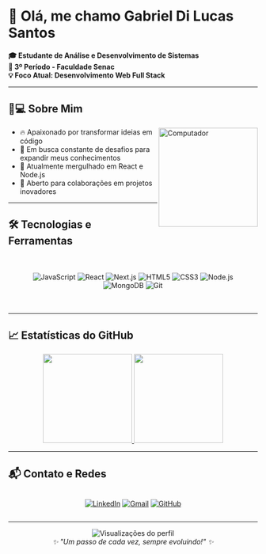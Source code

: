 # 👋 Olá, me chamo Gabriel Di Lucas Santos 

**🎓 Estudante de Análise e Desenvolvimento de Sistemas**  
**📌 3º Período - Faculdade Senac**  
**💡 Foco Atual: Desenvolvimento Web Full Stack**

---

## 👨💻 Sobre Mim

<p align="justify">
  <img src="https://raw.githubusercontent.com/MicaelliMedeiros/micaellimedeiros/master/image/computer.gif" width="200px" align="right" alt="Computador">
  
- 🔥 Apaixonado por transformar ideias em código
- 🚀 Em busca constante de desafios para expandir meus conhecimentos
- 🌱 Atualmente mergulhado em React e Node.js
- 🤝 Aberto para colaborações em projetos inovadores
</p>

---

## 🛠️ Tecnologias e Ferramentas

<div align="center" style="display: grid; grid-template-columns: repeat(auto-fit, minmax(100px, 1fr)); gap: 10px; padding: 20px;">

![JavaScript](https://img.shields.io/badge/JavaScript-F7DF1E?style=flat-square&logo=javascript&logoColor=black)
![React](https://img.shields.io/badge/React-61DAFB?style=flat-square&logo=react&logoColor=black)
![Next.js](https://img.shields.io/badge/Next.js-000000?style=flat-square&logo=nextdotjs&logoColor=white)
![HTML5](https://img.shields.io/badge/HTML5-E34F26?style=flat-square&logo=html5&logoColor=white)
![CSS3](https://img.shields.io/badge/CSS3-1572B6?style=flat-square&logo=css3&logoColor=white)
![Node.js](https://img.shields.io/badge/Node.js-339933?style=flat-square&logo=nodedotjs&logoColor=white)
![MongoDB](https://img.shields.io/badge/MongoDB-47A248?style=flat-square&logo=mongodb&logoColor=white)
![Git](https://img.shields.io/badge/Git-F05032?style=flat-square&logo=git&logoColor=white)

</div>

---

## 📈 Estatísticas do GitHub

<div align="center">
  <a href="https://github.com/dilucas00">
    <img height="180em" src="https://github-readme-stats.vercel.app/api?username=dilucas00&show_icons=true&theme=dark&include_all_commits=true&count_private=true&cache_breaker=1"/>
    <img height="180em" src="https://github-readme-stats.vercel.app/api/top-langs/?username=dilucas00&layout=compact&langs_count=7&theme=dark&cache_breaker=1"/>
  </a>
</div>


---

## 📬 Contato e Redes

<div align="center" style="display: flex; gap: 15px; justify-content: center">

[![LinkedIn](https://img.shields.io/badge/LinkedIn-0077B5?style=for-the-badge&logo=linkedin&logoColor=white)](https://www.linkedin.com/in/gabriel-dilucas-santos)
[![Gmail](https://img.shields.io/badge/Gmail-D14836?style=for-the-badge&logo=gmail&logoColor=white)](mailto:gabrieldilucas00@gmail.com)
[![GitHub](https://img.shields.io/badge/GitHub-100000?style=for-the-badge&logo=github&logoColor=white)](https://github.com/dilucas00)

</div>

---

<p align="center">
  <img src="https://komarev.com/ghpvc/?username=dilucas00&color=blueviolet" alt="Visualizações do perfil">
  <br>
  <em>✨ "Um passo de cada vez, sempre evoluindo!" ✨</em>
</p>
